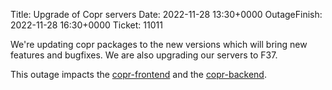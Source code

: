Title: Upgrade of Copr servers
Date: 2022-11-28 13:30+0000
OutageFinish: 2022-11-28 16:30+0000
Ticket: 11011

We're updating copr packages to the new versions which will bring new
features and bugfixes. We are also upgrading our servers to F37.

This outage impacts the
[copr-frontend](https://copr.fedorainfracloud.org)
and the [copr-backend](https://copr-be.cloud.fedoraproject.org/).
